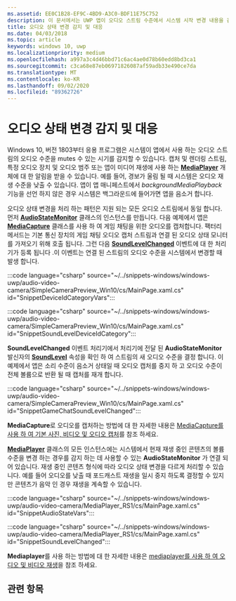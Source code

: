 ```yaml
---
ms.assetid: EE0C1B28-EF9C-4BD9-A3C0-BDF11E75C752
description: 이 문서에서는 UWP 앱이 오디오 스트림 수준에서 시스템 시작 변경 내용을 감지 하 고 응답 하는 방법을 설명 합니다.
title: 오디오 상태 변경 감지 및 대응
ms.date: 04/03/2018
ms.topic: article
keywords: windows 10, uwp
ms.localizationpriority: medium
ms.openlocfilehash: a997a3c4d46bbd71c6ac4ae0d78b60edd8bd3ca1
ms.sourcegitcommit: c3ca68e87eb06971826087af59adb33e490ce7da
ms.translationtype: MT
ms.contentlocale: ko-KR
ms.lasthandoff: 09/02/2020
ms.locfileid: "89362726"
---
```

# <a name="detect-and-respond-to-audio-state-changes"></a>오디오 상태 변경 감지 및 대응
Windows 10, 버전 1803부터 응용 프로그램은 시스템이 앱에서 사용 하는 오디오 스트림의 오디오 수준을 mutes 수 있는 시기를 감지할 수 있습니다. 캡처 및 렌더링 스트림, 특정 오디오 장치 및 오디오 범주 또는 앱이 미디어 재생에 사용 하는 [**MediaPlayer**](/uwp/api/Windows.Media.Playback.MediaPlayer) 개체에 대 한 알림을 받을 수 있습니다. 예를 들어, 경보가 울림 될 때 시스템은 오디오 재생 수준을 낮출 수 있습니다. 앱이 앱 매니페스트에서 *backgroundMediaPlayback* 기능을 선언 하지 않은 경우 시스템은 백그라운드에 들어가면 앱을 음소거 합니다. 

오디오 상태 변경을 처리 하는 패턴은 지원 되는 모든 오디오 스트림에서 동일 합니다. 먼저 [**AudioStateMonitor**](/uwp/api/windows.media.audio.audiostatemonitor) 클래스의 인스턴스를 만듭니다. 다음 예제에서 앱은 [**MediaCapture**](/uwp/api/Windows.Media.Capture.MediaCapture) 클래스를 사용 하 여 게임 채팅을 위한 오디오를 캡처합니다. 팩터리 메서드는 기본 통신 장치의 게임 채팅 오디오 캡처 스트림과 연결 된 오디오 상태 모니터를 가져오기 위해 호출 됩니다.  그런 다음 [**SoundLevelChanged**](/uwp/api/windows.media.audio.audiostatemonitor.soundlevelchanged) 이벤트에 대 한 처리기가 등록 됩니다 .이 이벤트는 연결 된 스트림의 오디오 수준을 시스템에서 변경할 때 발생 합니다.

:::code language="csharp" source="~/../snippets-windows/windows-uwp/audio-video-camera/SimpleCameraPreview_Win10/cs/MainPage.xaml.cs" id="SnippetDeviceIdCategoryVars":::

:::code language="csharp" source="~/../snippets-windows/windows-uwp/audio-video-camera/SimpleCameraPreview_Win10/cs/MainPage.xaml.cs" id="SnippetSoundLevelDeviceIdCategory":::

**SoundLevelChanged** 이벤트 처리기에서 처리기에 전달 된 **AudioStateMonitor** 발신자의 [**SoundLevel**](/uwp/api/windows.media.audio.audiostatemonitor.soundlevel) 속성을 확인 하 여 스트림의 새 오디오 수준을 결정 합니다. 이 예제에서 앱은 소리 수준이 음소거 상태일 때 오디오 캡처를 중지 하 고 오디오 수준이 전체 볼륨으로 반환 될 때 캡처를 재개 합니다.

:::code language="csharp" source="~/../snippets-windows/windows-uwp/audio-video-camera/SimpleCameraPreview_Win10/cs/MainPage.xaml.cs" id="SnippetGameChatSoundLevelChanged":::

**MediaCapture**로 오디오를 캡처하는 방법에 대 한 자세한 내용은 [MediaCapture를 사용 하 여 기본 사진, 비디오 및 오디오 캡처](basic-photo-video-and-audio-capture-with-MediaCapture.md)를 참조 하세요.

[**MediaPlayer**](/uwp/api/Windows.Media.Playback.MediaPlayer) 클래스의 모든 인스턴스에는 시스템에서 현재 재생 중인 콘텐츠의 볼륨 수준을 변경 하는 경우를 감지 하는 데 사용할 수 있는 **AudioStateMonitor** 가 연결 되어 있습니다. 재생 중인 콘텐츠 형식에 따라 오디오 상태 변경을 다르게 처리할 수 있습니다. 예를 들어 오디오를 낮출 때 포드캐스트 재생을 일시 중지 하도록 결정할 수 있지만 콘텐츠가 음악 인 경우 재생을 계속할 수 있습니다. 

:::code language="csharp" source="~/../snippets-windows/windows-uwp/audio-video-camera/MediaPlayer_RS1/cs/MainPage.xaml.cs" id="SnippetAudioStateVars":::

:::code language="csharp" source="~/../snippets-windows/windows-uwp/audio-video-camera/MediaPlayer_RS1/cs/MainPage.xaml.cs" id="SnippetSoundLevelChanged":::

**Mediaplayer**를 사용 하는 방법에 대 한 자세한 내용은 [mediaplayer를 사용 하 여 오디오 및 비디오 재생](play-audio-and-video-with-mediaplayer.md)을 참조 하세요. 

## <a name="related-topics"></a>관련 항목
